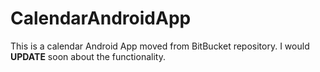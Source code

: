 # CalendarAndroidApp
This is a calendar Android App moved from BitBucket repository.
I would **UPDATE** soon about the functionality.

